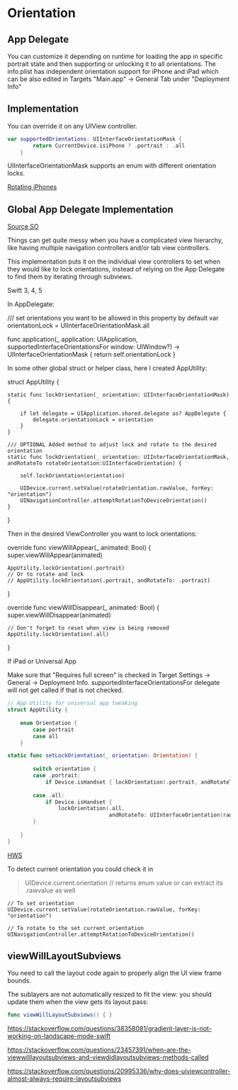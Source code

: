 # Orientation




## App Delegate

You can customize it depending on runtime for loading the app in specific portrait state and then supporting or unlocking it to all orientations.
The info.plist has independent orientation support for iPhone and iPad which can be also edited in Targets "Main.app" -> General Tab under "Deployment Info"

## Implementation

You can override it on any UIView controller.

```swift
var supportedOrientations: UIInterfaceOrientationMask {
        return CurrentDevice.isiPhone ? .portrait : .all
    }
```

UIInterfaceOrientationMask supports an enum with different orientation locks.


[Rotating iPhones](https://useyourloaf.com/blog/upside-down-and-rotating-iphones/)



## Global App Delegate Implementation


[Source SO](https://stackoverflow.com/questions/28938660/how-to-lock-orientation-of-one-view-controller-to-portrait-mode-only-in-swift/41811798#41811798)

Things can get quite messy when you have a complicated view hierarchy, like having multiple navigation controllers and/or tab view controllers.

This implementation puts it on the individual view controllers to set when they would like to lock orientations, instead of relying on the App Delegate to find them by iterating through subviews.

Swift 3, 4, 5

In AppDelegate:

/// set orientations you want to be allowed in this property by default
var orientationLock = UIInterfaceOrientationMask.all

func application(_ application: UIApplication, supportedInterfaceOrientationsFor window: UIWindow?) -> UIInterfaceOrientationMask {
        return self.orientationLock
}

In some other global struct or helper class, here I created AppUtility:

struct AppUtility {

    static func lockOrientation(_ orientation: UIInterfaceOrientationMask) {
    
        if let delegate = UIApplication.shared.delegate as? AppDelegate {
            delegate.orientationLock = orientation
        }
    }

    /// OPTIONAL Added method to adjust lock and rotate to the desired orientation
    static func lockOrientation(_ orientation: UIInterfaceOrientationMask, andRotateTo rotateOrientation:UIInterfaceOrientation) {
   
        self.lockOrientation(orientation)
    
        UIDevice.current.setValue(rotateOrientation.rawValue, forKey: "orientation")
        UINavigationController.attemptRotationToDeviceOrientation()
    }

}

Then in the desired ViewController you want to lock orientations:

 override func viewWillAppear(_ animated: Bool) {
    super.viewWillAppear(animated)
    
    AppUtility.lockOrientation(.portrait)
    // Or to rotate and lock
    // AppUtility.lockOrientation(.portrait, andRotateTo: .portrait)
    
}

override func viewWillDisappear(_ animated: Bool) {
    super.viewWillDisappear(animated)
    
    // Don't forget to reset when view is being removed
    AppUtility.lockOrientation(.all)
}

If iPad or Universal App

Make sure that "Requires full screen" is checked in Target Settings -> General -> Deployment Info. supportedInterfaceOrientationsFor delegate will not get called if that is not checked.


```swift
// App Utility for universal app tweaking
struct AppUtility {
    
    enum Orientation {
        case portrait
        case all
    }

static func setLockOrientation(_ orientation: Orientation) {
        
        switch orientation {
        case .portrait:
            if Device.isHandset { lockOrientation(.portrait, andRotateTo: .portrait) }
            
        case .all:
            if Device.isHandset {
                lockOrientation(.all,
                                andRotateTo: UIInterfaceOrientation(rawValue: UIDevice.current.orientation.rawValue) ?? .portrait) }
        }
        
    }
}
```

[HWS](https://www.hackingwithswift.com/example-code/uikit/how-to-read-the-interface-orientation-portrait-or-landscape)

To detect current orientation you could check it in 

> UIDevice.current.orientation 
// returns enum value or can extract its .rawvalue as well

```
// To set orientation 
UIDevice.current.setValue(rotateOrientation.rawValue, forKey: "orientation")

// To rotate to the set current orientation
UINavigationController.attemptRotationToDeviceOrientation()
```


## viewWillLayoutSubviews

You need to call the layout code again to properly align the UI view frame bounds.

The sublayers are not automatically resized to fit the view: you should update them when the view gets its layout pass:

```swift
func viewWillLayoutSubviews() { }
```

https://stackoverflow.com/questions/38358081/gradient-layer-is-not-working-on-landscape-mode-swift

https://stackoverflow.com/questions/23457391/when-are-the-viewwilllayoutsubviews-and-viewdidlayoutsubviews-methods-called

https://stackoverflow.com/questions/20995336/why-does-uiviewcontroller-almost-always-require-layoutsubviews